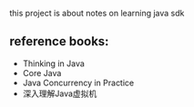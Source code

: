 this project is about notes on learning java sdk

## reference books:
- Thinking in Java
- Core Java
- Java Concurrency in Practice
- 深入理解Java虚拟机

